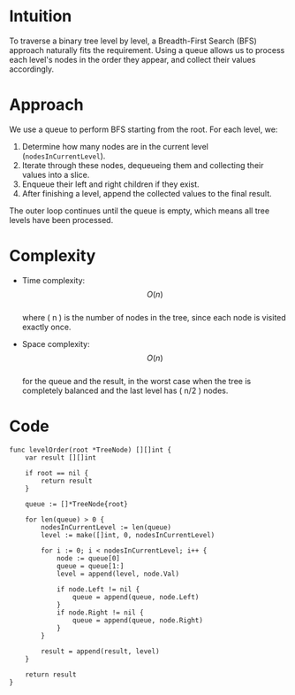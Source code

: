 # Intuition
To traverse a binary tree level by level, a Breadth-First Search (BFS) approach naturally fits the requirement. Using a queue allows us to process each level's nodes in the order they appear, and collect their values accordingly.

# Approach
We use a queue to perform BFS starting from the root. For each level, we:
1. Determine how many nodes are in the current level (`nodesInCurrentLevel`).
2. Iterate through these nodes, dequeueing them and collecting their values into a slice.
3. Enqueue their left and right children if they exist.
4. After finishing a level, append the collected values to the final result.

The outer loop continues until the queue is empty, which means all tree levels have been processed.

# Complexity
- Time complexity:  
  $$O(n)$$  
  where \( n \) is the number of nodes in the tree, since each node is visited exactly once.

- Space complexity:  
  $$O(n)$$  
  for the queue and the result, in the worst case when the tree is completely balanced and the last level has \( n/2 \) nodes.

# Code
```golang
func levelOrder(root *TreeNode) [][]int {
    var result [][]int

    if root == nil {
        return result
    }

    queue := []*TreeNode{root}

    for len(queue) > 0 {
        nodesInCurrentLevel := len(queue)
        level := make([]int, 0, nodesInCurrentLevel)

        for i := 0; i < nodesInCurrentLevel; i++ {
            node := queue[0]
            queue = queue[1:]
            level = append(level, node.Val)

            if node.Left != nil {
                queue = append(queue, node.Left)
            }
            if node.Right != nil {
                queue = append(queue, node.Right)
            }
        }

        result = append(result, level)
    }

    return result
}
```